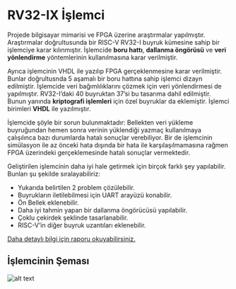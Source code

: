 # RV32-IX İşlemci

Projede bilgisayar mimarisi ve FPGA üzerine araştırmalar yapılmıştır. Araştırmalar doğrultusunda bir RISC-V RV32-I buyruk kümesine sahip bir işlemciye karar kılınmıştır. İşlemcide **boru hattı**, **dallanma öngörüsü** ve **veri yönlendirme** yöntemlerinin kullanılmasına karar verilmiştir.

Ayrıca işlemcinin VHDL ile yazılıp FPGA gerçeklenmesine karar verilmiştir. Bunlar doğrultusnda 5 aşamalı bir boru hattına sahip işlemci dizayn edilmiştir. İşlemcide veri bağımlılıklarını çözmek için veri yönlendirmesi de yapılmıştır. RV32-I’daki 40 buyruktan 37’si bu tasarıma dahil edilmiştir. Bunun yanında **kriptografi işlemleri** için özel buyruklar da eklemiştir. İşlemci birimleri **VHDL** ile yazılmıştır.

İşlemcide şöyle bir sorun bulunmaktadır: Bellekten veri yükleme buyruğundan hemen sonra verinin yüklendiği yazmaç kullanılmaya çalışılınca bazı durumlarda hatalı sonuçlar verebiliyor. Bir de işlemcinin simülasyon ile az önceki hata dışında bir hata ile karşılaşılmamasına rağmen FPGA üzerindeki gerçeklemesinde hatalı sonuçlar vermektedir.

Geliştirilen işlemcinin daha iyi hale getirmek için birçok farklı şey yapılabilir. Bunları şu şekilde sıralayabiliriz:

- Yukarıda belirtilen 2 problem çözülebilir.
- Buyrukların iletilebilmesi için UART arayüzü konabilir.
- Ön Bellek eklenebilir.
- Daha iyi tahmin yapan bir dallanma öngörücüsü yapılabilir.
- Çoklu çekirdek şeklinde tasarlanabilir.
- RISC-V’in diğer buyruk uzantıları eklenebilir.

[Daha detaylı bilgi için raporu okuyabilirsiniz.](Rapor.pdf)

## İşlemcinin Şeması

![alt text](Şema.png)